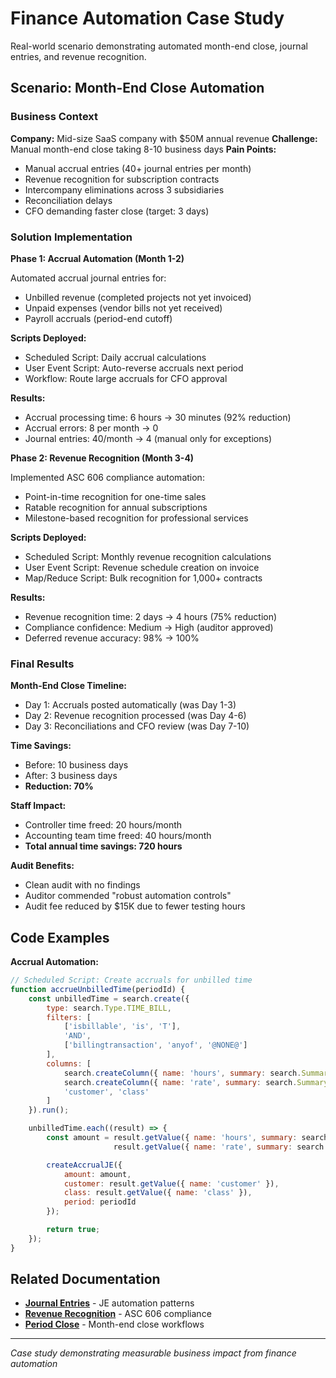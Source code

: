 # Finance Automation Case Study

Real-world scenario demonstrating automated month-end close, journal entries, and revenue recognition.

## Scenario: Month-End Close Automation

### Business Context

**Company:** Mid-size SaaS company with $50M annual revenue
**Challenge:** Manual month-end close taking 8-10 business days
**Pain Points:**
- Manual accrual entries (40+ journal entries per month)
- Revenue recognition for subscription contracts
- Intercompany eliminations across 3 subsidiaries
- Reconciliation delays
- CFO demanding faster close (target: 3 days)

### Solution Implementation

**Phase 1: Accrual Automation (Month 1-2)**

Automated accrual journal entries for:
- Unbilled revenue (completed projects not yet invoiced)
- Unpaid expenses (vendor bills not yet received)
- Payroll accruals (period-end cutoff)

**Scripts Deployed:**
- Scheduled Script: Daily accrual calculations
- User Event Script: Auto-reverse accruals next period
- Workflow: Route large accruals for CFO approval

**Results:**
- Accrual processing time: 6 hours → 30 minutes (92% reduction)
- Accrual errors: 8 per month → 0
- Journal entries: 40/month → 4 (manual only for exceptions)

**Phase 2: Revenue Recognition (Month 3-4)**

Implemented ASC 606 compliance automation:
- Point-in-time recognition for one-time sales
- Ratable recognition for annual subscriptions
- Milestone-based recognition for professional services

**Scripts Deployed:**
- Scheduled Script: Monthly revenue recognition calculations
- User Event Script: Revenue schedule creation on invoice
- Map/Reduce Script: Bulk recognition for 1,000+ contracts

**Results:**
- Revenue recognition time: 2 days → 4 hours (75% reduction)
- Compliance confidence: Medium → High (auditor approved)
- Deferred revenue accuracy: 98% → 100%

### Final Results

**Month-End Close Timeline:**
- Day 1: Accruals posted automatically (was Day 1-3)
- Day 2: Revenue recognition processed (was Day 4-6)
- Day 3: Reconciliations and CFO review (was Day 7-10)

**Time Savings:**
- Before: 10 business days
- After: 3 business days
- **Reduction: 70%**

**Staff Impact:**
- Controller time freed: 20 hours/month
- Accounting team time freed: 40 hours/month
- **Total annual time savings: 720 hours**

**Audit Benefits:**
- Clean audit with no findings
- Auditor commended "robust automation controls"
- Audit fee reduced by $15K due to fewer testing hours

## Code Examples

**Accrual Automation:**
```javascript
// Scheduled Script: Create accruals for unbilled time
function accrueUnbilledTime(periodId) {
    const unbilledTime = search.create({
        type: search.Type.TIME_BILL,
        filters: [
            ['isbillable', 'is', 'T'],
            'AND',
            ['billingtransaction', 'anyof', '@NONE@']
        ],
        columns: [
            search.createColumn({ name: 'hours', summary: search.Summary.SUM }),
            search.createColumn({ name: 'rate', summary: search.Summary.AVG }),
            'customer', 'class'
        ]
    }).run();

    unbilledTime.each((result) => {
        const amount = result.getValue({ name: 'hours', summary: search.Summary.SUM }) *
                       result.getValue({ name: 'rate', summary: search.Summary.AVG });

        createAccrualJE({
            amount: amount,
            customer: result.getValue({ name: 'customer' }),
            class: result.getValue({ name: 'class' }),
            period: periodId
        });

        return true;
    });
}
```

## Related Documentation

- **[Journal Entries](../finance/journal-entries.md)** - JE automation patterns
- **[Revenue Recognition](../finance/revenue-recognition.md)** - ASC 606 compliance
- **[Period Close](../finance/period-close.md)** - Month-end close workflows

---

*Case study demonstrating measurable business impact from finance automation*
